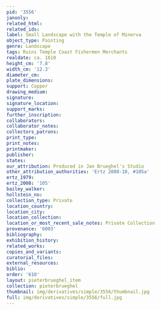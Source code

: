 ```yaml
---
pid: '3556'
janonly: 
related_html: 
related_ids: 
label: Small Landscape with the Temple of Minerva
object_type: Painting
genre: Landscape
tags: Ruins Temple Coast Fishermen Merchants
realdate: ca. 1610
height_cm: '7.8'
width_cm: '12.3'
diameter_cm: 
plate_dimensions: 
support: Copper
drawing_medium: 
signature: 
signature_location: 
support_marks: 
further_inscription: 
collaborators: 
collaborator_notes: 
collectors_patrons: 
print_type: 
print_notes: 
printmaker: 
publisher: 
states: 
our_attribution: Produced in Jan Brueghel's Studio
other_attribution_authorities: 'Ertz 2008-10, #105a'
ertz_1979: 
ertz_2008: '105'
bailey_walker: 
hollstein_no: 
collection_type: Private
location_country: 
location_city: 
location_collection: 
location_or_most_recent_sale_notes: Private Collection
provenance: '6003'
bibliography: 
exhibition_history: 
related_works: 
copies_and_variants: 
curatorial_files: 
external_resources: 
biblio: 
order: '610'
layout: pieterbrueghel_item
collection: pieterbrueghel
thumbnail: img/derivatives/simple/3556/thumbnail.jpg
full: img/derivatives/simple/3556/full.jpg
---
```

